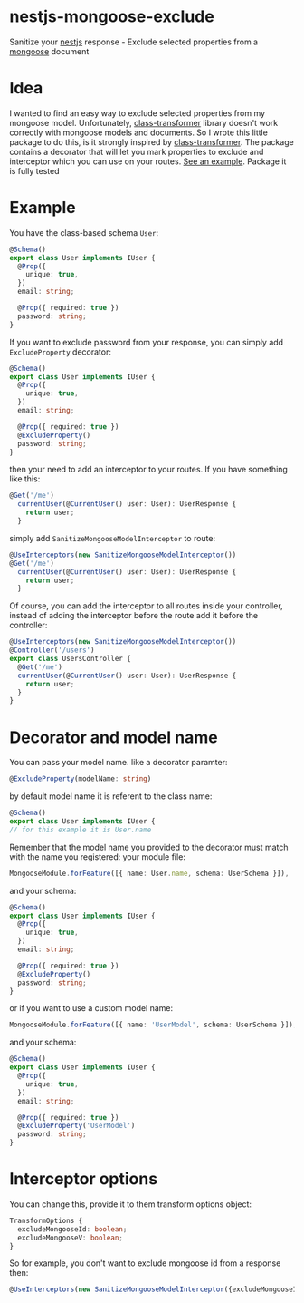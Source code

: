 # nestjs-mongoose-exclude

Sanitize your [nestjs](https://nestjs.com/) response - Exclude selected properties from a [mongoose](https://mongoosejs.com/) document

# Idea

I wanted to find an easy way to exclude selected properties from my mongoose model. Unfortunately, [class-transformer](https://www.npmjs.com/package/class-transformer) library doesn't work correctly with mongoose models and documents.
So I wrote this little package to do this, is it strongly inspired by [class-transformer](https://www.npmjs.com/package/class-transformer).
The package contains a decorator that will let you mark properties to exclude and interceptor which you can use on your routes. [See an example](#Example). Package it is fully tested

# Example

You have the class-based schema `User`:

```typescript
@Schema()
export class User implements IUser {
  @Prop({
    unique: true,
  })
  email: string;

  @Prop({ required: true })
  password: string;
}
```

If you want to exclude password from your response, you can simply add `ExcludeProperty` decorator:

```typescript
@Schema()
export class User implements IUser {
  @Prop({
    unique: true,
  })
  email: string;

  @Prop({ required: true })
  @ExcludeProperty()
  password: string;
}
```

then your need to add an interceptor to your routes.
If you have something like this:

```typescript
@Get('/me')
  currentUser(@CurrentUser() user: User): UserResponse {
    return user;
  }
```

simply add `SanitizeMongooseModelInterceptor` to route:

```typescript
@UseInterceptors(new SanitizeMongooseModelInterceptor())
@Get('/me')
  currentUser(@CurrentUser() user: User): UserResponse {
    return user;
  }
```

Of course, you can add the interceptor to all routes inside your controller, instead of adding the interceptor before the route add it before the controller:

```typescript
@UseInterceptors(new SanitizeMongooseModelInterceptor())
@Controller('/users')
export class UsersController {
  @Get('/me')
  currentUser(@CurrentUser() user: User): UserResponse {
    return user;
  }
}
```

# Decorator and model name

You can pass your model name. like a decorator paramter:

```typescript
@ExcludeProperty(modelName: string)
```

by default model name it is referent to the class name:

```typescript
@Schema()
export class User implements IUser {
// for this example it is User.name
```

Remember that the model name you provided to the decorator must match with the name you registered:
your module file:

```typescript
MongooseModule.forFeature([{ name: User.name, schema: UserSchema }]),
```

and your schema:

```typescript
@Schema()
export class User implements IUser {
  @Prop({
    unique: true,
  })
  email: string;

  @Prop({ required: true })
  @ExcludeProperty()
  password: string;
}
```

or if you want to use a custom model name:

```typescript
MongooseModule.forFeature([{ name: 'UserModel', schema: UserSchema }]),
```

and your schema:

```typescript
@Schema()
export class User implements IUser {
  @Prop({
    unique: true,
  })
  email: string;

  @Prop({ required: true })
  @ExcludeProperty('UserModel')
  password: string;
}
```

# Interceptor options

You can change this, provide it to them transform options object:

```typescript
TransformOptions {
  excludeMongooseId: boolean;
  excludeMongooseV: boolean;
}
```

So for example, you don't want to exclude mongoose id from a response then:

```typescript
@UseInterceptors(new SanitizeMongooseModelInterceptor({excludeMongooseId: false}))
```
